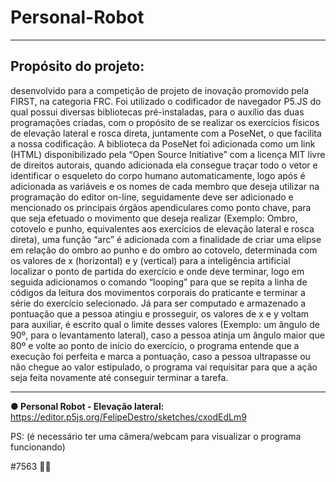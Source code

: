 # Personal-Robot
***
## Propósito do projeto:
desenvolvido para a competição de projeto de inovação promovido pela FIRST, na categoria FRC. 
Foi utilizado o codificador de navegador P5.JS do qual possui diversas 
bibliotecas pré-instaladas, para o auxílio das duas programações criadas, com o 
propósito de se realizar os exercícios físicos de elevação lateral e rosca direta, 
juntamente com a PoseNet, o que facilita a nossa codificação. A biblioteca da PoseNet 
foi adicionada como um link (HTML) disponibilizado pela “Open Source Initiative” com 
a licença MIT livre de direitos autorais, quando adicionada ela consegue traçar todo o 
vetor e identificar o esqueleto do corpo humano automaticamente, logo após é 
adicionada as variáveis e os nomes de cada membro que deseja utilizar na 
programação do editor on-line, seguidamente deve ser adicionado e mencionado os 
principais órgãos apendiculares como ponto chave, para que seja efetuado o 
movimento que deseja realizar (Exemplo: Ombro, cotovelo e punho, equivalentes aos
exercícios de elevação lateral e rosca direta), uma função “arc” é adicionada com a 
finalidade de criar uma elipse em relação do ombro ao punho e do ombro ao cotovelo, 
determinada com os valores de x (horizontal) e y (vertical) para a inteligência artificial 
localizar o ponto de partida do exercício e onde deve terminar, logo em seguida 
adicionamos o comando “looping” para que se repita a linha de códigos da leitura dos 
movimentos corporais do praticante e terminar a série do exercício selecionado. Já 
para ser computado e armazenado a pontuação que a pessoa atingiu e prosseguir, os 
valores de x e y voltam para auxiliar, é escrito qual o limite desses valores (Exemplo: 
um ângulo de 90º, para o levantamento lateral), caso a pessoa atinja um ângulo maior 
que 80º e volte ao ponto de início do exercício, o programa entende que a execução 
foi perfeita e marca a pontuação, caso a pessoa ultrapasse ou não chegue ao valor 
estipulado, o programa vai requisitar para que a ação seja feita novamente até 
conseguir terminar a tarefa.
***

**● Personal Robot - Elevação lateral:** https://editor.p5js.org/FelipeDestro/sketches/cxodEdLm9 

PS: (é necessário ter uma câmera/webcam para visualizar o programa funcionando)

#7563 🤖💙

